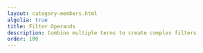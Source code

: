```yaml
---
layout: category-members.html
algolia: true
title: Filter Operands
description: Combine multiple terms to create complex filters
order: 100
---
```

